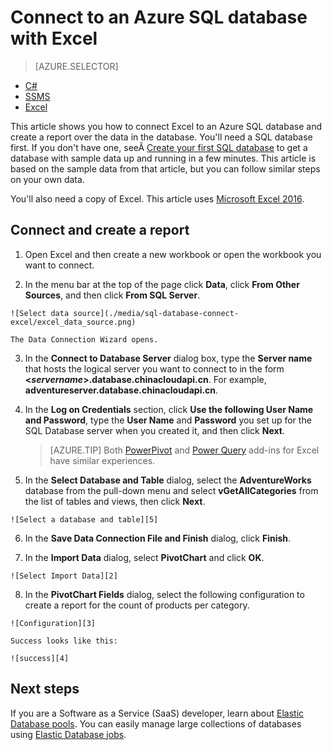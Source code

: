 <properties
	pageTitle="Connect Excel to SQL Database | Windows Azure"
	description="Learn how to connect Microsoft Excel to Azure SQL database in the cloud. Import data into Excel for reporting and data exploration."
	services="sql-database"
	keywords="connect excel to sql, import data to excel"
	documentationCenter=""
	authors="joseidz"
	manager="jeffreyg"
	editor="jeffreyg"/>


<tags
	ms.service="sql-database"
	ms.date="10/09/2015"
	wacn.date=""/>


<!-- deleted by customization
# Connect Excel to an Azure SQL database and create a report 
-->
<!-- keep by customization: begin -->
# Connect to an Azure SQL database with Excel
<!-- keep by customization: end -->

> [AZURE.SELECTOR]
- [C#](/documentation/articles/sql-database-connect-query)
- [SSMS](/documentation/articles/sql-database-connect-query-ssms)
- [Excel](/documentation/articles/sql-database-connect-excel)

<!-- deleted by customization
Learn how to connect Excel to a SQL database in order to import data into Excel. Then, create a report over the data.

You'll need a SQL database first. If you don't have one, seeÂ [Create your first SQL database](/documentation/articles/sql-database-get-started) to get a database with sample data up and running in a few minutes. In this article, you'll import sample data into Excel from that article, but you can follow similar steps on your own data.
-->
<!-- keep by customization: begin -->
This article shows you how to connect Excel to an Azure SQL database and create a report over the data in the database. You'll need a SQL database first. If you don't have one, seeÂ [Create your first SQL database](/documentation/articles/sql-database-get-started) to get a database with sample data up and running in a few minutes. This article is based on the sample data from that article, but you can follow similar steps on your own data.
<!-- keep by customization: end -->

You'll also need a copy of Excel. This article uses [Microsoft Excel 2016](https://products.office.com/).

<!-- deleted by customization
## Connect Excel to a SQL database and create a report

1.	To connect Excel to SQL database, open Excel and then create a new workbook.
	 	Or, open an existing Excel workbook you want to connect to SQL database.
-->
<!-- keep by customization: begin -->
## Connect and create a report

1.	Open Excel and then create a new workbook or open the workbook you want to connect.
<!-- keep by customization: end -->

2.	In the menu bar at the top of the page click **Data**, click **From Other Sources**, and then click **From SQL Server**.
<!-- deleted by customization
	![Select data source: Connect Excel to SQL database.](./media/sql-database-connect-excel/excel_data_source.png)
-->
<!-- keep by customization: begin -->
	
	![Select data source](./media/sql-database-connect-excel/excel_data_source.png)
<!-- keep by customization: end -->

	The Data Connection Wizard opens.

3.	In the **Connect to Database Server** dialog box, type the **Server name** that hosts the logical server you want to connect to in the form **<*servername*>.database.chinacloudapi.cn**. For example, **adventureserver.database.chinacloudapi.cn**.

4.	In the **Log on Credentials** section, click **Use the following User Name and Password**, type the **User Name** and **Password** you set up for the SQL Database server when you created it, and then click **Next**.

	> [AZURE.TIP] Both [PowerPivot](https://www.microsoft.com/download/details.aspx?id=102) and [Power Query](https://www.microsoft.com/download/details.aspx?id=39379) add-ins for Excel have similar experiences.

5. In the **Select Database and Table** dialog, select the **AdventureWorks** database from the pull-down menu and select **vGetAllCategories** from the list of tables and views, then click **Next**.

<!-- deleted by customization
	![Select a database and table.][5]
-->
<!-- keep by customization: begin -->
	![Select a database and table][5]
<!-- keep by customization: end -->

6. In the **Save Data Connection File and Finish** dialog, click **Finish**.

7. In the **Import Data** dialog, select **PivotChart** and click **OK**.

<!-- deleted by customization
	![Import data into Excel: In Import data dialog box select PivotChart.][2]
-->
<!-- keep by customization: begin -->
	![Select Import Data][2]
<!-- keep by customization: end -->

8. In the **PivotChart Fields** dialog, select the following configuration to create a report for the count of products per category.

<!-- deleted by customization
	![Configure database report.][3]
-->
<!-- keep by customization: begin -->
	![Configuration][3]
<!-- keep by customization: end -->

	Success looks like this:

<!-- deleted by customization
	![Sucess: Excel connected to SQL database.][4]
-->
<!-- keep by customization: begin -->
	![success][4]
<!-- keep by customization: end -->

## Next steps

If you are a Software as a Service (SaaS) developer, learn about [Elastic Database pools](/documentation/articles/sql-database-elastic-pool). You can easily manage large collections of databases using [Elastic Database jobs](/documentation/articles/sql-database-elastic-jobs-overview).

<!--Image references-->
[1]: ./media/sql-database-connect-excel/connect-to-database-server.png
[2]: ./media/sql-database-connect-excel/import-data.png
[3]: ./media/sql-database-connect-excel/power-pivot.png
[4]: ./media/sql-database-connect-excel/power-pivot-results.png
[5]: ./media/sql-database-connect-excel/select-database-and-table.png